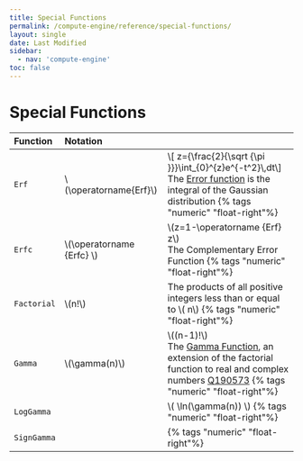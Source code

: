 ```yaml
---
title: Special Functions
permalink: /compute-engine/reference/special-functions/
layout: single
date: Last Modified
sidebar:
  - nav: 'compute-engine'
toc: false
---
```


# Special Functions

<div class=symbols-table>

| Function    | Notation                    |                                                                                                                                                                                                                                           |
| :---------- | :-------------------------- | :---------------------------------------------------------------------------------------------------------------------------------------------------------------------------------------------------------------------------------------- |
| `Erf`       | \\(\operatorname{Erf}\\)    | \\[ z={\frac{2}{\sqrt {\pi }}}\int_{0}^{z}e^{-t^2}\\,dt\\]<br>The [Error function](https://en.wikipedia.org/wiki/Error_function) is the integral of the Gaussian distribution {% tags "numeric" "float-right"%}                           |
| `Erfc`      | \\(\operatorname {Erfc} \\) | \\(z=1-\operatorname {Erf} z\\)<br> The Complementary Error Function {% tags "numeric" "float-right"%}                                                                                                                                    |
| `Factorial` | \\(n!\\)                    | The products of all positive integers less than or equal to \\( n\\) {% tags "numeric" "float-right"%}                                                                                                                                    |
| `Gamma`     | \\(\gamma(n)\\)             | \\((n-1)!\\)<br>The [Gamma Function](https://en.wikipedia.org/wiki/Gamma_function), an extension of the factorial function to real and complex numbers [Q190573](https://www.wikidata.org/wiki/Q190573) {% tags "numeric" "float-right"%} |
| `LogGamma`  |                             | \\( \ln(\gamma(n)) \\) {% tags "numeric" "float-right"%}                                                                                                                                                                                  |
| `SignGamma` |                             | {% tags "numeric" "float-right"%}                                                                                                                                                                                                         |

</div>
